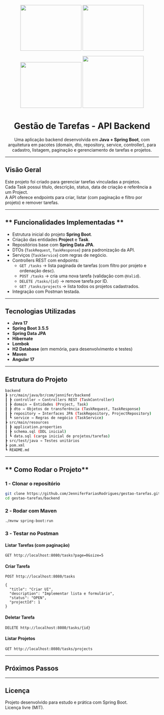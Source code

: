 <p align="center">
  <img src="https://encrypted-tbn0.gstatic.com/images?q=tbn:ANd9GcTynGNI5-C7YGr5Wx5owPqTBG7xL2fv_Zh3bQ&s.jpeg" height="150" width="200">
  <img src="https://file.labex.io/namespace/df87b950-1f37-4316-bc07-6537a1f2c481/java/lab-your-first-java-lab/assets/java.svg" height="150" width="200">
</p>
<p align="center">
  <img src="https://encrypted-tbn0.gstatic.com/images?q=tbn:ANd9GcRGakkUEbXyfann4M16v9CV-sTa915cUOdh9g&s" height="150" width="200">
  <img src="https://upload.wikimedia.org/wikipedia/commons/thumb/a/a1/H2_logo.png/250px-H2_logo.png" height="170" width="200">
</p>


<h1 align="center"> Gestão de Tarefas - API Backend</h1>

<p align="center">
Uma aplicação backend desenvolvida em <b>Java + Spring Boot</b>, com arquitetura em pacotes (domain, dto, repository, service, controller), 
para cadastro, listagem, paginação e gerenciamento de tarefas e projetos.
</p>

---

## **Visão Geral**

Este projeto foi criado para gerenciar tarefas vinculadas a projetos.  
Cada Task possui título, descrição, status, data de criação e referência a um Project.  
A API oferece endpoints para criar, listar (com paginação e filtro por projeto) e remover tarefas.

---

## ** Funcionalidades Implementadas **

- Estrutura inicial do projeto **Spring Boot**.  
- Criação das entidades **Project** e **Task**.  
- Repositórios base com **Spring Data JPA**.  
- DTOs (`TaskRequest`, `TaskResponse`) para padronização da API.  
- Serviços (`TaskService`) com regras de negócio.  
- Controllers REST com endpoints:  
  - `GET /tasks` → lista paginada de tarefas (com filtro por projeto e ordenação desc).  
  - `POST /tasks` → cria uma nova tarefa (validação com `@Valid`).  
  - `DELETE /tasks/{id}` → remove tarefa por ID.  
  - `GET /tasks/projects` → lista todos os projetos cadastrados.  
- Integração com Postman testada.

---


## **Tecnologias Utilizadas**

- **Java 17**  
- **Spring Boot 3.5.5**  
- **Spring Data JPA**  
- **Hibernate**  
- **Lombok** 
- **H2 Database** (em memória, para desenvolvimento e testes)  
- **Maven** 
- **Angular 17**  

---


## **Estrutura do Projeto**

 ```bash
backend  
 ┣ src/main/java/br/com/jennifer/backend  
 ┃ ┣ controller → Controllers REST (TaskController)  
 ┃ ┣ domain → Entidades (Project, Task)  
 ┃ ┣ dto → Objetos de transferência (TaskRequest, TaskResponse)  
 ┃ ┣ repository → Interfaces JPA (TaskRepository, ProjectRepository)  
 ┃ ┗ service → Regras de negócio (TaskService)  
 ┣ src/main/resources  
 ┃ ┣ application.properties  
 ┃ ┣ schema.sql (DDL inicial)  
 ┃ ┗ data.sql (carga inicial de projetos/tarefas)  
 ┣ src/test/java → Testes unitários  
 ┣ pom.xml  
 ┗ README.md  
 
```
---

## ** Como Rodar o Projeto**

### **1️ - Clonar o repositório**
```bash
git clone https://github.com/JenniferFariasRodrigues/gestao-tarefas.git
cd gestao-tarefas/backend
```

### **2️ - Rodar com Maven**
```bash
./mvnw spring-boot:run
```

### **3️ - Testar no Postman**
#### Listar Tarefas (com paginação)
```
GET http://localhost:8080/tasks?page=0&size=5
```

#### Criar Tarefa
```
POST http://localhost:8080/tasks

{
  "title": "Criar UI",
  "description": "Implementar lista e formulário",
  "status": "OPEN",
  "projectId": 1
}
```

#### Deletar Tarefa
```
DELETE http://localhost:8080/tasks/{id}
```

#### Listar Projetos
```
GET http://localhost:8080/tasks/projects
```

---

##  Próximos Passos



---

## Licença

Projeto desenvolvido para estudo e prática com Spring Boot.  
Licença livre (MIT).
